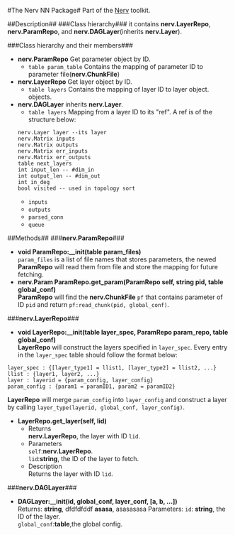 #The Nerv NN Package#
Part of the [Nerv](../README.md) toolkit.

##Description##
###Class hierarchy###
it contains __nerv.LayerRepo__, __nerv.ParamRepo__, and __nerv.DAGLayer__(inherits __nerv.Layer__).

###Class hierarchy and their members###
* __nerv.ParamRepo__ Get parameter object by ID.  
	* `table param_table` Contains the mapping of parameter ID to parameter file(__nerv.ChunkFile__) 
*  __nerv.LayerRepo__ Get layer object by ID.  
	* `table layers` Contains the mapping of layer ID to layer object.
objects.
* __nerv.DAGLayer__ inherits __nerv.Layer__.  
	* `table layers` Mapping from a layer ID to its "ref". A ref is of the structure below:
	 ```
     nerv.Layer layer --its layer
     nerv.Matrix inputs	
     nerv.Matrix outputs 
     nerv.Matrix err_inputs
     nerv.Matrix err_outputs
     table next_layers
     int input_len -- #dim_in
     int output_len -- #dim_out
     int in_deg 
     bool visited -- used in topology sort
     ```
	* `inputs`
	* `outputs`
	* `parsed_conn`
	* `queue`
	
##Methods##
###__nerv.ParamRepo__###
* __void ParamRepo:\_\_init(table param_files)__  
`param_files` is a list of file names that stores parameters, the newed __ParamRepo__ will read them from file and store the mapping for future fetching.  
* __nerv.Param ParamRepo.get_param(ParamRepo self, string pid, table global_conf)__  
__ParamRepo__ will find the __nerv.ChunkFile__ `pf` that contains parameter of ID `pid` and return `pf:read_chunk(pid, global_conf)`.

###__nerv.LayerRepo__###
* __void LayerRepo:\_\_init(table layer_spec, ParamRepo param_repo, table global_conf)__  
__LayerRepo__ will construct the layers specified in `layer_spec`. Every entry in the `layer_spec` table should follow the format below:  
```
layer_spec : {[layer_type1] = llist1, [layer_type2] = llist2, ...}
llist : {layer1, layer2, ...}
layer : layerid = {param_config, layer_config}
param_config : {param1 = paramID1, param2 = paramID2}
```
__LayerRepo__ will merge `param_config` into `layer_config` and construct a layer by calling `layer_type(layerid, global_conf, layer_config)`.

* __LayerRepo.get_layer(self, lid)__  
	* Returns  
		__nerv.LayerRepo__, the layer with ID `lid`.
	* Parameters  
		`self`:__nerv.LayerRepo__.  
    	`lid`:__string__, the ID of the layer to fetch.  
    * Description   
    	Returns the layer with ID `lid`.
		
###__nerv.DAGLayer__###
* __DAGLayer:\_\_init(id, global_conf, layer_conf, [a, b, ...])__  
	Returns: 
	__string__, dfdfdfddf
    __asasa__, asasasasa
    Parameters:
	`id`: __string__, the ID of the layer.  
    `global_conf`:__table__,the global config.  
	
     